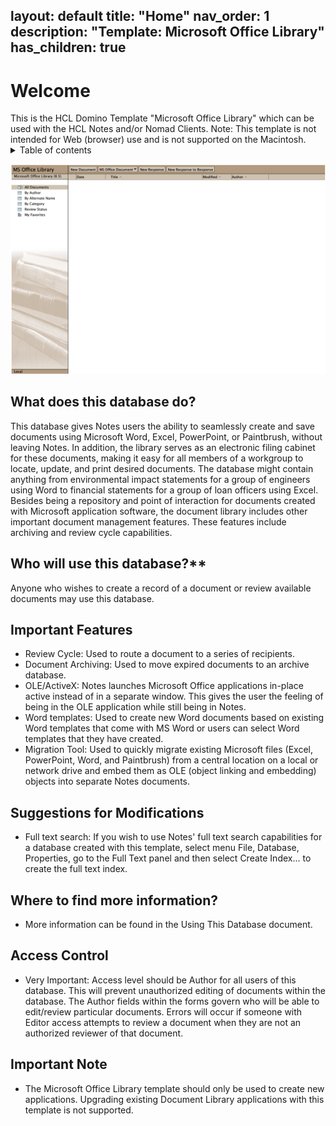 layout: default
title: "Home"
nav_order: 1
description: "Template: Microsoft Office Library"
has_children: true
---
<h1>Welcome</h1>
This is the HCL Domino Template "Microsoft Office Library" which can be used with the HCL Notes and/or Nomad Clients.
Note: This template is not intended for Web (browser) use and is not supported on the Macintosh.

<details close markdown="block">
  <summary>
    Table of contents
  </summary>
  {: .text-delta }
1. TOC
{:toc}
</details>


![Screenshot Microsoft Office Document Library](assets/png/screenshot.png)

## What does this database do?
This database gives Notes users the ability to seamlessly create and save documents using Microsoft Word, Excel, PowerPoint, or Paintbrush, without leaving Notes.  In addition, the library serves as an electronic filing cabinet for these documents, making it easy for all members of a workgroup to locate, update, and print desired documents.  The database might contain anything from environmental impact statements for a group of engineers using Word to financial statements for a group of loan officers using Excel.
Besides being a repository and point of interaction for documents created with Microsoft application software, the document library includes other important document management features.  These features include archiving and review cycle capabilities.

## Who will use this database?**
Anyone who wishes to create a record of a document or review available documents may use this database.

## Important Features
- Review Cycle: Used to route a document to a series of recipients.
- Document Archiving: Used to move expired documents to an archive database.
- OLE/ActiveX: Notes launches Microsoft Office applications in-place active instead of in a separate window.  This gives the user the feeling of being in the OLE application while still being in Notes.
- Word templates:  Used to create new Word documents based on existing Word templates that come with MS Word or users can select Word templates that they have created.
- Migration Tool: Used to quickly migrate existing Microsoft files (Excel, PowerPoint, Word, and Paintbrush) from a central location on a local or network drive and embed them as OLE (object linking and embedding) objects into separate Notes documents.

## Suggestions for Modifications
- Full text search: If you wish to use Notes' full text search capabilities for a database created with this template, select menu File, Database, Properties, go to the Full Text panel and then select Create Index... to create the full text index.

## Where to find more information?
-  More information can be found in the Using This Database document.

## Access Control
-  Very Important:  Access level should be Author for all users of this database.  This will prevent unauthorized editing of documents within the database.  The Author fields within the forms govern who will be able to edit/review particular documents.   Errors will occur if someone with Editor access attempts to review a document when they are not an authorized reviewer of that document.

## Important Note
- The Microsoft Office Library template should only be used to create new applications. Upgrading existing Document Library applications with this template is not supported.
